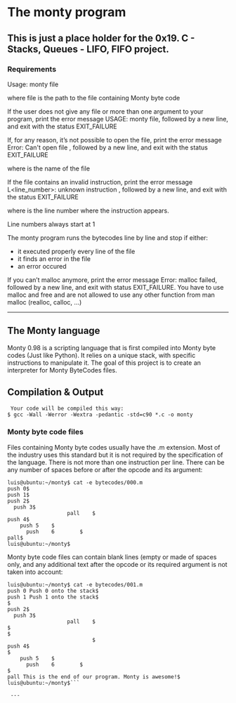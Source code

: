 # The monty program
## This is just a place holder for the 0x19. C - Stacks, Queues - LIFO, FIFO project.

### Requirements
Usage: monty file

where file is the path to the file containing Monty byte code

If the user does not give any file or more than one argument to your program, print the error message USAGE: monty file, followed by a new line, and exit with the status EXIT_FAILURE

If, for any reason, it’s not possible to open the file, print the error message Error: Can't open file <file>, followed by a new line, and exit with the status EXIT_FAILURE
  
where <file> is the name of the file
  
If the file contains an invalid instruction, print the error message L<line_number>: unknown instruction <opcode>, followed by a new line, and exit with the status EXIT_FAILURE
  
where is the line number where the instruction appears.
  
Line numbers always start at 1
  
The monty program runs the bytecodes line by line and stop if either: 
- it executed properly every line of the file
- it finds an error in the file
- an error occured
  
If you can’t malloc anymore, print the error message Error: malloc failed, followed by a new line, and exit with status EXIT_FAILURE.
You have to use malloc and free and are not allowed to use any other function from man malloc (realloc, calloc, …)

--- 
 
## The Monty language
Monty 0.98 is a scripting language that is first compiled into Monty byte codes (Just like Python). It relies on a unique stack, with specific instructions to manipulate it. The goal of this project is to create an interpreter for Monty ByteCodes files.


  
## Compilation & Output
```
 Your code will be compiled this way:
$ gcc -Wall -Werror -Wextra -pedantic -std=c90 *.c -o monty
  ```  
  
  
### Monty byte code files

Files containing Monty byte codes usually have the .m extension. Most of the industry uses this standard but it is not required by the specification of the language. There is not more than one instruction per line. There can be any number of spaces before or after the opcode and its argument:

```
luis@ubuntu:~/monty$ cat -e bytecodes/000.m
push 0$
push 1$
push 2$
  push 3$
                   pall    $
push 4$
    push 5    $
      push    6        $
pall$
luis@ubuntu:~/monty$
```
Monty byte code files can contain blank lines (empty or made of spaces only, and any additional text after the opcode or its required argument is not taken into account:
```
luis@ubuntu:~/monty$ cat -e bytecodes/001.m
push 0 Push 0 onto the stack$
push 1 Push 1 onto the stack$
$
push 2$
  push 3$
                   pall    $
$
$
                           $
push 4$
$
    push 5    $
      push    6        $
$
pall This is the end of our program. Monty is awesome!$
luis@ubuntu:~/monty$```

 ---

